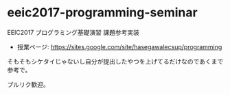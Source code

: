 # eeic2017-programming-seminar

EEIC2017 プログラミング基礎演習 課題参考実装

* 授業ページ: https://sites.google.com/site/hasegawalecsup/programming

そもそもシケタイじゃないし自分が提出したやつを上げてるだけなのであくまで参考で。

プルリク歓迎。 
